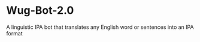 # Wug-Bot-2.0
A linguistic IPA bot that translates any English word or sentences into an IPA format
